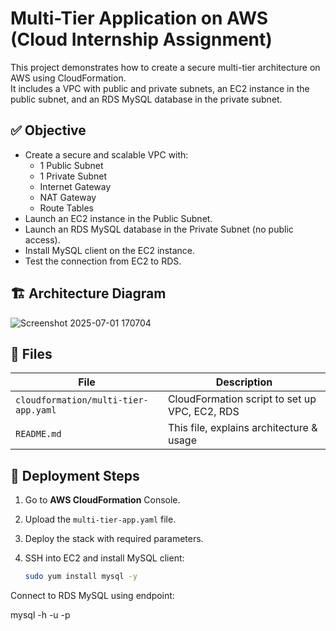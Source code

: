 # Multi-Tier Application on AWS (Cloud Internship Assignment)

This project demonstrates how to create a secure multi-tier architecture on AWS using CloudFormation.  
It includes a VPC with public and private subnets, an EC2 instance in the public subnet, and an RDS MySQL database in the private subnet.

## ✅ Objective

- Create a secure and scalable VPC with:
  - 1 Public Subnet
  - 1 Private Subnet
  - Internet Gateway
  - NAT Gateway
  - Route Tables
- Launch an EC2 instance in the Public Subnet.
- Launch an RDS MySQL database in the Private Subnet (no public access).
- Install MySQL client on the EC2 instance.
- Test the connection from EC2 to RDS.

## 🏗️ Architecture Diagram
![Screenshot 2025-07-01 170704](https://github.com/user-attachments/assets/325fb316-4331-480f-ab4b-e5e9d7a577d7)


## 🧾 Files

| File                          | Description                                    |
|-------------------------------|------------------------------------------------|
| `cloudformation/multi-tier-app.yaml` | CloudFormation script to set up VPC, EC2, RDS |
| `README.md`                   | This file, explains architecture & usage       |

## 🚀 Deployment Steps

1. Go to **AWS CloudFormation** Console.
2. Upload the `multi-tier-app.yaml` file.
3. Deploy the stack with required parameters.
4. SSH into EC2 and install MySQL client:

   ```bash
   sudo yum install mysql -y

Connect to RDS MySQL using endpoint:

mysql -h <RDS-ENDPOINT> -u <USERNAME> -p

